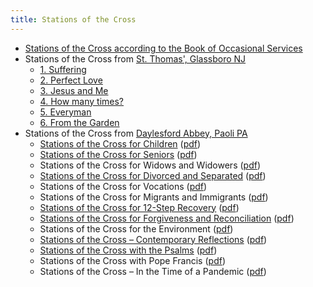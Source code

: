 ```yaml
---
title: Stations of the Cross
---
```


- [Stations of the Cross according to the Book of Occasional Services](stations-bos)
- Stations of the Cross from [St. Thomas', Glassboro NJ](https://www.stthomasglassboro.org)
    - [1. Suffering](stations-stt-1)
    - [2. Perfect Love](stations-stt-2)
    - [3. Jesus and Me](stations-stt-3)
    - [4. How many times?](stations-stt-4)
    - [5. Everyman](stations-stt-5)
    - [6. From the Garden](stations-stt-6)
- Stations of the Cross from [Daylesford Abbey, Paoli PA](https://daylesford.org/spirituality-center/stations-of-the-cross/)
    - [Stations of the Cross for Children](soc-da-children) ([pdf](https://daylesford.org/wp-content/uploads/2021/07/SOC-For-Children.pdf))
    - [Stations of the Cross for Seniors](soc-da-seniors) ([pdf](https://daylesford.org/wp-content/uploads/2021/07/SOC-For-Seniors.pdf))
    - Stations of the Cross for Widows and Widowers ([pdf](https://daylesford.org/wp-content/uploads/2021/07/SOC-For-Widows-and-Widowers.pdf))
    - [Stations of the Cross for Divorced and Separated](soc-da-divorce) ([pdf](https://daylesford.org/wp-content/uploads/2021/07/SOC-For-Divorced-Separated.pdf))
    - Stations of the Cross for Vocations ([pdf](https://daylesford.org/wp-content/uploads/2021/07/SOC-For-Vocations.pdf))
    - Stations of the Cross for Migrants and Immigrants ([pdf](https://daylesford.org/wp-content/uploads/2021/07/SOC-For-Migrants-Immigrants.pdf))
    - [Stations of the Cross for 12-Step Recovery](soc-da-recovery) ([pdf](https://daylesford.org/wp-content/uploads/2021/07/SOC-For-12-Step-Recovery.pdf))
    - [Stations of the Cross for Forgiveness and Reconciliation](soc-da-forgiveness) ([pdf](https://daylesford.org/wp-content/uploads/2021/07/SOC-For-Forgiveness-Reconciliation.pdf))
    - Stations of the Cross for the Environment ([pdf](https://daylesford.org/wp-content/uploads/2021/07/SOC-For-the-Enviornment.pdf))
    - [Stations of the Cross – Contemporary Reflections](soc-da-contemporary) ([pdf](https://daylesford.org/wp-content/uploads/2021/07/SOC-Contemporary-Reflections.pdf))
    - [Stations of the Cross with the Psalms](soc-da-psalms) ([pdf](https://daylesford.org/wp-content/uploads/2021/07/SOC-With-the-Psalms.pdf))
    - Stations of the Cross with Pope Francis ([pdf](https://daylesford.org/wp-content/uploads/2021/07/SOC-With-Pope-Francis.pdf))
    - Stations of the Cross – In the Time of a Pandemic ([pdf](https://daylesford.org/wp-content/uploads/2020/04/SOC-In-the-Time-of-a-Pandemic-1.pdf))
